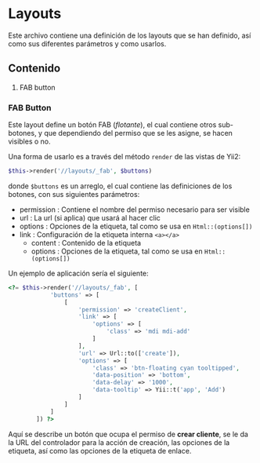 # Layouts

Este archivo contiene una definición de los layouts que se han definido, así como sus diferentes parámetros y como usarlos.

## Contenido

1.  FAB button


### FAB Button

Este layout define un botón FAB (_flotante_), el cual contiene otros sub-botones, y que dependiendo del permiso que se les asigne, se hacen visibles o no.

Una forma de usarlo es a través del método `render` de las vistas de Yii2:

```php
$this->render('//layouts/_fab', $buttons)
```

donde `$buttons` es un arreglo, el cual contiene las definiciones de los botones, con sus siguientes parámetros:

- permission : Contiene el nombre del permiso necesario para ser visible
- url : La url (si aplica) que usará al hacer clic
- options : Opciones de la etiqueta, tal como se usa en `Html::(options[])`
- link : Configuración de la etiqueta interna `<a></a>`
  - content : Contenido de la etiqueta
  - options : Opciones de la etiqueta, tal como se usa en `Html::(options[])`

Un ejemplo de aplicación sería el siguiente:
```php
<?= $this->render('//layouts/_fab', [
            'buttons' => [
                [
                    'permission' => 'createClient',
                    'link' => [
                        'options' => [
                            'class' => 'mdi mdi-add'
                        ]
                    ],
                    'url' => Url::to(['create']),
                    'options' => [
                        'class' => 'btn-floating cyan tooltipped',
                        'data-position' => 'bottom',
                        'data-delay' => '1000',
                        'data-tooltip' => Yii::t('app', 'Add')
                    ]
                ]
            ]
        ]) ?>
```

Aquí se describe un botón que ocupa el permiso de **crear cliente**, se le da la URL del controlador para la acción de creación, las opciones de la etiqueta, así como las opciones de la etiqueta de enlace.
